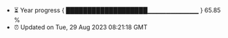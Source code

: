 - ⏳ Year progress { ███████████████████▁▁▁▁▁▁▁▁▁▁▁ } 65.85 %
- ⏰ Updated on Tue, 29 Aug 2023 08:21:18 GMT

